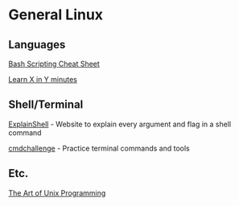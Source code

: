 # General Linux

## Languages

[Bash Scripting Cheat Sheet](https://devhints.io/bash)

[Learn X in Y minutes](https://learnxinyminutes.com/)

## Shell/Terminal

[ExplainShell](https://explainshell.com/) - Website to explain every argument and flag in a shell command

[cmdchallenge](https://cmdchallenge.com/) - Practice terminal commands and tools

## Etc.

[The Art of Unix Programming](https://arp242.net/taoup.html)
